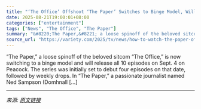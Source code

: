 ```yaml
---
title: "‘The Office’ Offshoot ‘The Paper’ Switches to Binge Model, Will Release All 10 Episodes at Once"
date: 2025-08-21T19:00:01+08:00
categories: ["entertainment"]
tags: ["News", "The Office", "The Paper"]
summary: "&#8220;The Paper,&#8221; a loose spinoff of the beloved sitcom &#8220;The Office,&#8221; is now switching to a binge model and will release all 10 episodes on Sept. 4 on Peacock. The series was initia"
source_url: "https://variety.com/2025/tv/news/how-to-watch-the-paper-office-spinoff-1236495353/"
---
```


&#8220;The Paper,&#8221; a loose spinoff of the beloved sitcom &#8220;The Office,&#8221; is now switching to a binge model and will release all 10 episodes on Sept. 4 on Peacock. The series was initially set to debut four episodes on that date, followed by weekly drops. In &#8220;The Paper,&#8221; a passionate journalist named Ned Sampson (Domhnall [&#8230;]

---

*来源: [原文链接](https://variety.com/2025/tv/news/how-to-watch-the-paper-office-spinoff-1236495353/)*
